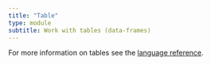 ```yaml
---
title: "Table"
type: module
subtitle: Work with tables (data-frames)
---
```


For more information on tables see the [language reference](/language/tables).
